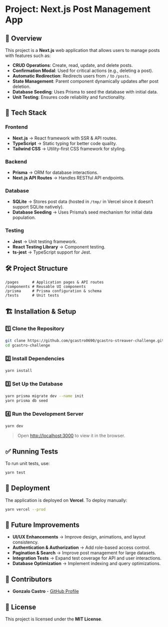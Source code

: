 # Project: Next.js Post Management App

## 📌 Overview
This project is a **Next.js** web application that allows users to manage posts with features such as:

- **CRUD Operations**: Create, read, update, and delete posts.
- **Confirmation Modal**: Used for critical actions (e.g., deleting a post).
- **Automatic Redirection**: Redirects users from `/` to `/posts`.
- **State Management**: Parent component dynamically updates after post deletion.
- **Database Seeding**: Uses Prisma to seed the database with initial data.
- **Unit Testing**: Ensures code reliability and functionality.

## 🚀 Tech Stack
### **Frontend**
- **Next.js** → React framework with SSR & API routes.
- **TypeScript** → Static typing for better code quality.
- **Tailwind CSS** → Utility-first CSS framework for styling.

### **Backend**
- **Prisma** → ORM for database interactions.
- **Next.js API Routes** → Handles RESTful API endpoints.

### **Database**
- **SQLite** → Stores post data (hosted in `/tmp/` in Vercel since it doesn’t support SQLite natively).
- **Database Seeding** → Uses Prisma’s seed mechanism for initial data population.

### **Testing**
- **Jest** → Unit testing framework.
- **React Testing Library** → Component testing.
- **ts-jest** → TypeScript support for Jest.

## 🛠️ Project Structure
```
/pages      # Application pages & API routes
/components # Reusable UI components
/prisma     # Prisma configuration & schema
/tests      # Unit tests
```

## 🏗️ Installation & Setup
### **1️⃣ Clone the Repository**
```bash
git clone https://github.com/gcastro0690/gcastro-streaver-challenge.git
cd gcastro-challenge
```

### **2️⃣ Install Dependencies**
```bash
yarn install
```

### **3️⃣ Set Up the Database**
```bash
yarn prisma migrate dev --name init
yarn prisma db seed
```

### **4️⃣ Run the Development Server**
```bash
yarn dev
```
> Open [http://localhost:3000](http://localhost:3000) to view it in the browser.

## ✅ Running Tests
To run unit tests, use:
```bash
yarn test
```

## 🚀 Deployment
The application is deployed on **Vercel**. To deploy manually:
```bash
yarn vercel --prod
```

## 🔮 Future Improvements
- **UI/UX Enhancements** → Improve design, animations, and layout consistency.
- **Authentication & Authorization** → Add role-based access control.
- **Pagination & Search** → Improve post management for large datasets.
- **Integration Tests** → Expand test coverage for API and user interactions.
- **Database Optimization** → Implement indexing and query optimizations.

## 👥 Contributors
- **Gonzalo Castro** - [GitHub Profile](https://github.com/gcastro0690)

## 📜 License
This project is licensed under the **MIT License**.